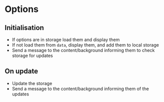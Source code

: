 # Options

##  Initialisation

- If options are in storage load them and display them
- If not load them from `data`, display them, and add them to local storage
- Send a message to the content/background informing them to check storage for updates

## On update

- Update the storage
- Send a message to the content/background informing them of the updates
